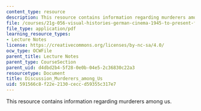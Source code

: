 ```yaml
---
content_type: resource
description: This resource contains information regarding murderers among us.
file: /courses/21g-056-visual-histories-german-cinema-1945-to-present-fall-2003/591566c8f22e2130ceccd59355c317e7_MIT21G_056F03_murdrers.pdf
file_type: application/pdf
learning_resource_types:
- Lecture Notes
license: https://creativecommons.org/licenses/by-nc-sa/4.0/
ocw_type: OCWFile
parent_title: Lecture Notes
parent_type: CourseSection
parent_uid: d4dbd2b4-5f28-0e0b-04e5-2c36830c22a3
resourcetype: Document
title: Discussion_Murderers_among_Us
uid: 591566c8-f22e-2130-cecc-d59355c317e7
---
```

This resource contains information regarding murderers among us.